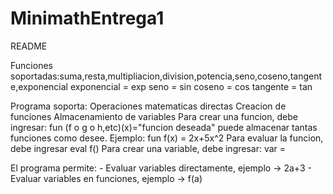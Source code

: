 # MinimathEntrega1

README

Funciones soportadas:suma,resta,multipliacion,division,potencia,seno,coseno,tangente,exponencial
exponencial = exp
seno = sin
coseno = cos
tangente = tan

Programa soporta: Operaciones matematicas directas
                  Creacion de funciones
                  Almacenamiento de variables
  Para crear una funcion, debe ingresar: fun (f o g o h,etc)(x)="funcion deseada" puede almacenar tantas funciones como desee.
  Ejemplo: fun f(x) = 2x+5x^2
  Para evaluar la funcion, debe ingresar eval f(<valor a evaluar>)
  Para crear una variable, debe ingresar: var <nombre variable> = <valor>
  
  El programa permite: 
              - Evaluar variables directamente, ejemplo -> 2a+3
              - Evaluar variables en funciones, ejemplo -> f(a)
  
